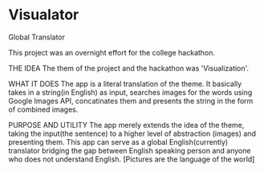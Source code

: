 Visualator
==========

Global Translator


This project was an overnight effort for the college hackathon.


THE IDEA
The them of the project and the hackathon was 'Visualization'.

WHAT IT DOES
The app is a literal translation of the theme. It basically takes in a string(in English) as input, 
searches images for the words using Google Images API, concatinates them and presents the string in the form of 
combined images.

PURPOSE AND UTILITY
The app merely extends the idea of the theme, taking the input(the sentence) to a higher level of abstraction
(images) and presenting them.
This app can serve as a global English(currently) translator bridging the gap between English speaking person 
and anyone who does not understand English. [Pictures are the language of the world]
